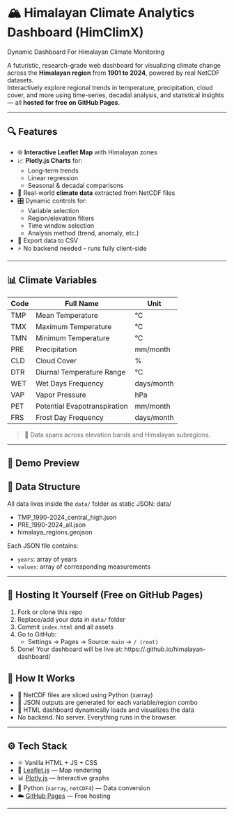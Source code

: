 
# 🏔️ Himalayan Climate Analytics Dashboard (HimClimX)
Dynamic Dashboard For Himalayan Climate Monitoring
<!--![Banner](./assets/banner.png) <!-- Replace with your banner image -->

A futuristic, research-grade web dashboard for visualizing climate change across the **Himalayan region** from **1901 to 2024**, powered by real NetCDF datasets.  
Interactively explore regional trends in temperature, precipitation, cloud cover, and more using time-series, decadal analysis, and statistical insights — all **hosted for free on GitHub Pages**.

---

## 🔍 Features

- 🌐 **Interactive Leaflet Map** with Himalayan zones
- 📈 **Plotly.js Charts** for:
  - Long-term trends
  - Linear regression
  - Seasonal & decadal comparisons
- 🧊 Real-world **climate data** extracted from NetCDF files
- 🎛️ Dynamic controls for:
  - Variable selection
  - Region/elevation filters
  - Time window selection
  - Analysis method (trend, anomaly, etc.)
- 💾 Export data to CSV
- ⚡ No backend needed – runs fully client-side

---

## 📊 Climate Variables

| Code | Full Name                         | Unit         |
|------|----------------------------------|--------------|
| TMP  | Mean Temperature                 | °C           |
| TMX  | Maximum Temperature              | °C           |
| TMN  | Minimum Temperature              | °C           |
| PRE  | Precipitation                    | mm/month     |
| CLD  | Cloud Cover                      | %            |
| DTR  | Diurnal Temperature Range        | °C           |
| WET  | Wet Days Frequency               | days/month   |
| VAP  | Vapor Pressure                   | hPa          |
| PET  | Potential Evapotranspiration     | mm/month     |
| FRS  | Frost Day Frequency              | days/month   |

> 📌 Data spans across elevation bands and Himalayan subregions.

---

## 🎥 Demo Preview
<!--
| 🗺️ Interactive Map | 📈 Trend Line | 📊 Seasonal Chart |
|-------------------|---------------|-------------------|
| ![](./assets/demo-map.png) | ![](./assets/demo-trend.png) | ![](./assets/demo-seasonal.png) |

### 📹 Video Walkthrough
[![Watch the video](https://img.youtube.com/vi/YOUR_VIDEO_ID/hqdefault.jpg)](https://youtube.com/watch?v=YOUR_VIDEO_ID)

---
-->
## 📂 Data Structure

All data lives inside the `data/` folder as static JSON:
data/
- TMP_1990-2024_central_high.json
- PRE_1990-2024_all.json
- himalaya_regions.geojson


Each JSON file contains:
- `years`: array of years
- `values`: array of corresponding measurements

---

## 🚀 Hosting It Yourself (Free on GitHub Pages)

1. Fork or clone this repo
2. Replace/add your data in `data/` folder
3. Commit `index.html` and all assets
4. Go to GitHub:
   - Settings → Pages → Source: `main` → `/ (root)`
5. Done! Your dashboard will be live at: https://<your-username>.github.io/himalayan-dashboard/


## 🧪 How It Works

- 📜 NetCDF files are sliced using Python (xarray)
- 🔁 JSON outputs are generated for each variable/region combo
- 🧠 HTML dashboard dynamically loads and visualizes the data
- No backend. No server. Everything runs in the browser.

---

## ⚙️ Tech Stack

- ⚛️ Vanilla HTML + JS + CSS
- 📍 [Leaflet.js](https://leafletjs.com) — Map rendering
- 📊 [Plotly.js](https://plotly.com/javascript/) — Interactive graphs
- 🧪 Python (`xarray`, `netCDF4`) — Data conversion
- ☁️ [GitHub Pages](https://pages.github.com/) — Free hosting

---


